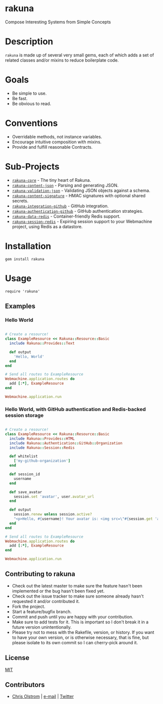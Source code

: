 # rakuna

Compose Interesting Systems from Simple Concepts

# Description
`rakuna` is made up of several very small gems, each of which adds a set of related classes and/or mixins to reduce boilerplate code.

# Goals
  * Be simple to use.
  * Be fast.
  * Be obvious to read.

# Conventions
  * Overridable methods, not instance variables.
  * Encourage intuitive composition with mixins.
  * Provide and fulfill reasonable Contracts.

# Sub-Projects
  * [`rakuna-core`](https://github.com/colstrom/rakuna-core) - The tiny heart of Rakuna.
  * [`rakuna-content-json`](https://github.com/colstrom/rakuna-content-json) - Parsing and generating JSON.
  * [`rakuna-validation-json`](https://github.com/colstrom/rakuna-validation-json) - Validating JSON objects against a schema.
  * [`rakuna-content-signature`](https://github.com/colstrom/rakuna-content-signature) - HMAC signatures with optional shared secrets.
  * [`rakuna-integration-github`](https://github.com/colstrom/rakuna-integration-github) - GitHub integration.
  * [`rakuna-authentication-github`](https://github.com/colstrom/rakuna-authentication-github) - GitHub authentication strategies.
  * [`rakuna-data-redis`](https://github.com/colstrom/rakuna-data-redis) - Container-friendly Redis support.
  * [`rakuna-session-redis`](https://github.com/colstrom/rakuna-session-redis) - Expiring session support to your Webmachine project, using Redis as a datastore.

# Installation
`gem install rakuna`

# Usage
`require 'rakuna'`

## Examples

### Hello World
```ruby

# Create a resource!
class ExampleResource << Rakuna::Resource::Basic
  include Rakuna::Provides::Text

  def output
    'Hello, World'
  end
end

# Send all routes to ExampleResource
Webmachine.application.routes do
  add [:*], ExampleResource
end

Webmachine.application.run
```

### Hello World, with GitHub authentication and Redis-backed session storage
```ruby

# Create a resource!
class ExampleResource << Rakuna::Resource::Basic
  include Rakuna::Provides::HTML
  include Rakuna::Authentication::GitHub::Organization
  include Rakuna::Session::Redis

  def whitelist
    ['my-github-organization']
  end

  def session_id
    username
  end

  def save_avatar
    session.set 'avatar', user.avatar_url
  end

  def output
    session.renew unless session.active?
    "<p>Hello, #{username}! Your avatar is: <img src=\"#{session.get 'avatar'}\" /></p>"
  end
end

# Send all routes to ExampleResource
Webmachine.application.routes do
  add [:*], ExampleResource
end

Webmachine.application.run
```

Contributing to rakuna
----------------------
* Check out the latest master to make sure the feature hasn't been implemented or the bug hasn't been fixed yet.
* Check out the issue tracker to make sure someone already hasn't requested it and/or contributed it.
* Fork the project.
* Start a feature/bugfix branch.
* Commit and push until you are happy with your contribution.
* Make sure to add tests for it. This is important so I don't break it in a future version unintentionally.
* Please try not to mess with the Rakefile, version, or history. If you want to have your own version, or is otherwise necessary, that is fine, but please isolate to its own commit so I can cherry-pick around it.

License
-------
[MIT](https://tldrlegal.com/license/mit-license)

Contributors
------------
* [Chris Olstrom](https://colstrom.github.io/) | [e-mail](mailto:chris@olstrom.com) | [Twitter](https://twitter.com/ChrisOlstrom)
